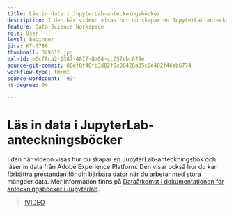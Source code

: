 ```yaml
---
title: Läs in data i JupyterLab-anteckningsböcker
description: I den här videon visas hur du skapar en JupyterLab-anteckningsbok och läser in data från Adobe Experience Platform. Den visar också hur du kan förbättra prestandan för din bärbara dator när du arbetar med stora mängder data.
feature: Data Science Workspace
role: User
level: Beginner
jira: KT-6786
thumbnail: 329612.jpg
exl-id: e6cf8ca2-1387-4877-8a04-cc257ebc879e
source-git-commit: 00ef0f40fb3d82f0c06428a35c0e402f46ab6774
workflow-type: tm+mt
source-wordcount: '99'
ht-degree: 0%

---
```


# Läs in data i JupyterLab-anteckningsböcker

I den här videon visas hur du skapar en JupyterLab-anteckningsbok och läser in data från Adobe Experience Platform. Den visar också hur du kan förbättra prestandan för din bärbara dator när du arbetar med stora mängder data. Mer information finns på [Dataåtkomst i dokumentationen för anteckningsböcker i Jupyterlab](https://experienceleague.adobe.com/docs/experience-platform/data-science-workspace/jupyterlab/access-notebook-data.html).

>[!VIDEO](https://video.tv.adobe.com/v/329612?learn=on)
